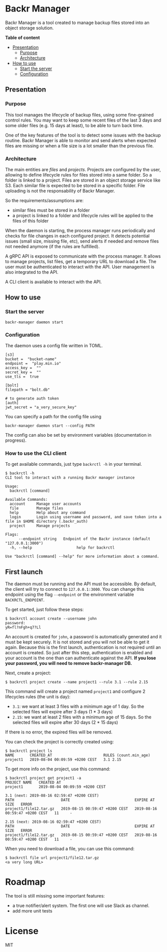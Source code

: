 # Backr Manager

Backr Manager is a tool created to manage backup files stored into an object storage solution. 

**Table of content**

- [Presentation](#presentation)
  - [Purpose](#purpose)
  - [Architecture](#architecture)
- [How to use](#how-to-use)
  - [Start the server](#start-the-server)
  - [Configuration](#configuration)

## Presentation

### Purpose

This tool manages the lifecycle of backup files, using some fine-grained control rules. You may want to keep some recent files of the last 3 days and some older files (e.g. 15 days at least), to be able to turn back time.

One of the key features of the tool is to detect some issues with the backup routine. Backr Manager is able to monitor and send alerts when expected files are missing or when a file size is a lot smaller than the previous file.

### Architecture

The main entities are *files* and *projects*. Projects are configured by the user, allowing to define lifecycle rules for files stored into a same folder. So a folder is linked to a project. Files are stored in an object storage service like S3. Each similar file is expected to be stored in a specific folder. File uploading is not the responsability of Backr Manager.

So the requirements/assumptions are:

- similar files must be stored in a folder
- a project is linked to a folder and lifecycle rules will be applied to the files of this folder

When the daemon is starting, the process manager runs periodically and checks for file changes in each configured project. It detects potential issues (small size, missing file, etc), send alerts if needed and remove files not needed anymore (if the rules are fulfilled).

A gRPC API is exposed to communicate with the process manager. It allows to manage projects, list files, get a temporary URL to download a file. The user must be authenticated to interact with the API. User management is also integrated to the API.

A CLI client is available to interact with the API.

## How to use

### Start the server

```
backr-manager daemon start
```

### Configuration

The daemon uses a config file written in TOML. 

```
[s3]
bucket =  "bucket-name"
endpoint =  "play.min.io"
access_key =  ""
secret_key =  ""
use_tls =  true

[bolt]
filepath = "bolt.db"

# to generate auth token
[auth]
jwt_secret = "a_very_secure_key"
```

You can specify a path for the config file using

```
backr-manager daemon start --config PATH
```

The config can also be set by environment variables (documentation in progress).

### How to use the CLI client

To get available commands, just type `backrctl -h` in your terminal.

```
$ backrctl -h
CLI tool to interact with a running Backr manager instance

Usage:
  backrctl [command]

Available Commands:
  account     Manage user accounts
  file        Manage files
  help        Help about any command
  login       Login using username and password, and save token into a file in $HOME directory (.backr_auth)
  project     Manage projects

Flags:
      --endpoint string   Endpoint of the Backr instance (default "127.0.0.1:3000")
  -h, --help                    help for backrctl

Use "backrctl [command] --help" for more information about a command.
```

## First launch

The daemon must be running and the API must be accessible. By default, the client will try to connect to `127.0.0.1:3000`. You can change this endpoint using the flag `--endpoint` or the environment variable `BACKRCTL_ENDPOINT`.

To get started, just follow these steps:

```
$ backrctl account create --username john
password:
yR=fl?nFgh+q7?Ll
```

An account is created for `john`, a password is automatically generated and it must be kept securely. It is not stored and you will not be able to get it again.
Because this is the first launch, authentication is not required until an account is created. So just after this step, authentication is enabled and your account is the one than can authenticate against the API. **If you lose your password, you will need to remove backr-manager DB.**

Next, create a project:

```
$ backrctl project create --name project1 --rule 3.1 --rule 2.15
```

This command will create a project named `project1` and configure 2 lifecycles rules (the unit is day):

 - `3.1`: we want at least 3 files with a minimum age of 1 day. So the selected files will expire after 3 days (1 * 3 days)
 - `2.15`: we want at least 2 files with a minimum age of 15 days. So the selected files will expire after 30 days (2 * 15 days)
 
If there is no error, the expired files will be removed.

You can check the project is correctly created using:

```
$ backrctl project ls
NAME       CREATED_AT                       RULES (count.min_age)  
project1   2019-08-04 00:09:59 +0200 CEST   3.1 2.15
```

To get more info on the project, use this command:

```
$ backrctl project get project1 -a
PROJECT NAME   CREATED AT                       
project1       2019-08-04 00:09:59 +0200 CEST   

3.1 (next: 2019-08-16 02:59:47 +0200 CEST)
PATH                     DATE                             EXPIRE AT                        SIZE   ERROR                              
project1/file12.tar.gz   2019-08-15 00:59:47 +0200 CEST   2019-08-16 00:59:47 +0200 CEST   11     -

2.15 (next: 2019-08-16 02:59:47 +0200 CEST)
PATH                     DATE                             EXPIRE AT                        SIZE   ERROR                              
project1/file12.tar.gz   2019-08-15 00:59:47 +0200 CEST   2019-08-16 00:59:47 +0200 CEST   11     -
```

When you need to download a file, you can use this command:

```
$ backrctl file url project1/file12.tar.gz
<a very long URL>
```

# Roadmap

The tool is still missing some important features:

- a true notifier/alert system. The first one will use Slack as channel.
- add more unit tests

# License

MIT